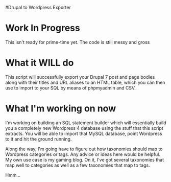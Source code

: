 #Drupal to Wordpress Exporter

Work In Progress
=======
This isn't ready for prime-time yet. The code is still messy and gross

What it WILL do
=======
This script will successfully export your Drupal 7 post and page bodies
along with their titles and URL aliases to an HTML table, which you can
then use to import to your SQL by means of phpmyadmin and CSV.

What I'm working on now
=======
I'm working on building an SQL statement builder which will essentially build
you a completely new Wordpress 4 database using the stuff that this script
extracts. You will be able to import that MySQL database, point Wordpress to it
and hit the ground running.

Along the way, I'm going have to figure out how taxonomies should map to
Wordpress categories or tags. Any advice or ideas here would be helpful.
My own use case is my gaming blog. On it, I've got several taxonomies
that map well to categories as well as a few taxonomies that map to tags.

Hmm...